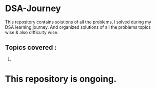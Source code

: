 # DSA-Journey
This repository contains solutions of all the problems, I solved during my DSA learning journey. And organized solutions of all the problems topics wise & also difficulty wise.

## Topics covered :
1. 

# This repository is ongoing.
